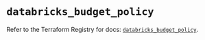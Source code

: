 # `databricks_budget_policy`

Refer to the Terraform Registry for docs: [`databricks_budget_policy`](https://registry.terraform.io/providers/databricks/databricks/1.79.1/docs/resources/budget_policy).
